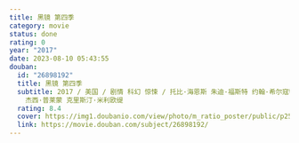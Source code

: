 ```yaml
---
title: 黑镜 第四季
category: movie
status: done
rating: 0
year: "2017"
date: 2023-08-10 05:43:55
douban:
  id: "26898192"
  title: 黑镜 第四季
  subtitle: 2017 / 美国 / 剧情 科幻 惊悚 / 托比·海恩斯 朱迪·福斯特 约翰·希尔寇特 蒂莫西·范·帕腾 大卫·斯雷德 柯尔姆·麦卡锡 /
    杰西·普莱蒙 克里斯汀·米利欧缇
  rating: 8.4
  cover: https://img1.doubanio.com/view/photo/m_ratio_poster/public/p2507730050.jpg
  link: https://movie.douban.com/subject/26898192/
---
```



